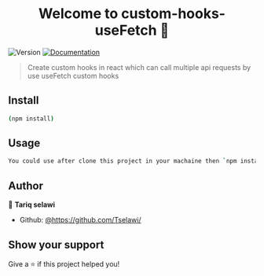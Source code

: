 <h1 align="center">Welcome to custom-hooks-useFetch 👋</h1>
<p>
  <img alt="Version" src="https://img.shields.io/badge/version-1.0.0-blue.svg?cacheSeconds=2592000" />
  <a href="https://reactjs.org/docs/hooks-reference.html#usereducer" target="_blank">
    <img alt="Documentation" src="https://img.shields.io/badge/documentation-yes-brightgreen.svg" />
  </a>
</p>

> Create custom hooks in react which can call multiple api requests by use useFetch custom hooks

## Install

```sh
(npm install)
```

## Usage

```sh
You could use after clone this project in your machaine then `npm install` and `Enjoy`
```

## Author

👤 **Tariq selawi**

* Github: [@https:\/\/github.com\/Tselawi\/](https://github.com/https:\/\/github.com\/Tselawi\/)

## Show your support

Give a ⭐️ if this project helped you!